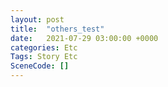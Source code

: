 ```yaml
---
layout: post
title:  "others_test"
date:   2021-07-29 03:00:00 +0000
categories: Etc
Tags: Story Etc
SceneCode: []
---
```

